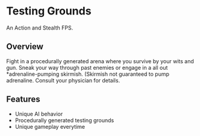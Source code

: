 # Testing Grounds
An Action and Stealth FPS.

## Overview
Fight in a procedurally generated arena where you survive by your wits and gun. Sneak your way through past enemies or engage in a all out *adrenaline-pumping skirmish. (Skirmish not guaranteed to pump adrenaline. Consult your physician for details.

## Features
 * Unique AI behavior
 * Procedurally generated testing grounds
 * Unique gameplay everytime
